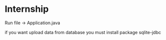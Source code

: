 # Internship

Run file -> Application.java

if you want upload data from database you must install package sqlite-jdbc
